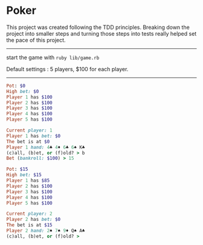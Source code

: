 # Poker

This project was created following the TDD principles. Breaking down the project into smaller steps and turning those steps into tests
really helped set the pace of this project.

---

start the game with `ruby lib/game.rb`

Default settings : 5 players, \$100 for each player.

---

```ruby
Pot: $0
High bet: $0
Player 1 has $100
Player 2 has $100
Player 3 has $100
Player 4 has $100
Player 5 has $100

Current player: 1
Player 1 has bet: $0
The bet is at $0
Player 1 hand: 4♣ 4♦ 6♣ 6♠ K♣
(c)all, (b)et, or (f)old? > b
Bet (bankroll: $100) > 15
```

```ruby
Pot: $15
High bet: $15
Player 1 has $85
Player 2 has $100
Player 3 has $100
Player 4 has $100
Player 5 has $100

Current player: 2
Player 2 has bet: $0
The bet is at $15
Player 2 hand: 2♠ 7♠ 9♦ Q♠ A♣
(c)all, (b)et, or (f)old? >
```
